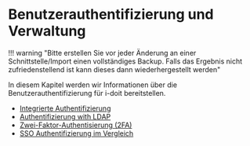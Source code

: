 # Benutzerauthentifizierung und Verwaltung

!!! warning "Bitte erstellen Sie vor jeder Änderung an einer Schnittstelle/Import einen vollständiges Backup. Falls das Ergebnis nicht zufriedenstellend ist kann dieses dann wiederhergestellt werden"

In diesem Kapitel werden wir Informationen über die Benutzerauthentifizierung für i-doit bereitstellen.

-   [Integrierte Authentifizierung](./integrierte-authentifizierung/index.md)
-   [Authentifizierung with LDAP](./ldap-verzeichnis/index.md)
-   [Zwei-Faktor-Authentisierung (2FA)](./2fa/index.md)
-   [SSO Authentifizierung im Vergleich](./sso-vergleich/index.md)
